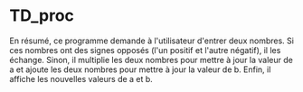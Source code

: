 # TD_proc
En résumé, ce programme demande à l'utilisateur d'entrer deux nombres. Si ces nombres ont des signes opposés (l'un positif et l'autre négatif), il les échange. Sinon, il multiplie les deux nombres pour mettre à jour la valeur de a et ajoute les deux nombres pour mettre à jour la valeur de b. Enfin, il affiche les nouvelles valeurs de a et b.

